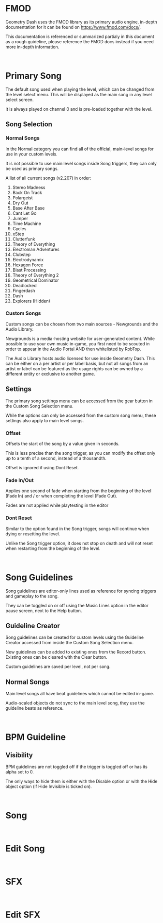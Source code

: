 # FMOD
Geometry Dash uses the FMOD library as its primary audio engine, in-depth documentation for it can be found on 
https://www.fmod.com/docs/.

This documentation is referenced or summarized partialy in this document as a rough guideline, please reference the FMOD docs instead if you need more in-depth information.

<br>

# Primary Song

The default song used when playing the level, which can be changed from the level select menu. This will be displayed as the main song in any level select screen.

It is always played on channel 0 and is pre-loaded together with the level.

## Song Selection

### Normal Songs

In the Normal category you can find all of the official, main-level songs for use in your custom levels.

It is not possible to use main level songs inside Song triggers, they can only be used as primary songs.

A list of all current songs (v2.207) in order:
1. Stereo Madness
2. Back On Track
3. Polargeist
4. Dry Out
5. Base After Base
6. Cant Let Go
7. Jumper
8. Time Machine
9. Cycles
10. xStep
11. Clutterfunk
12. Theory of Everything
13. Electroman Adventures
14. Clubstep
15. Electrodynamix
16. Hexagon Force
17. Blast Processing
18. Theory of Everything 2
19. Geometrical Dominator
20. Deadlocked
21. Fingerdash
22. Dash
23. Explorers (Hidden)

### Custom Songs
Custom songs can be chosen from two main sources - Newgrounds and the Audio Library.

Newgrounds is a media-hosting website for user-generated content. While possible to use your own music in-game, you first need to be scouted in order to appear in the Audio Portal AND then whitelisted by RobTop.

The Audio Library hosts audio licensed for use inside Geometry Dash. This can be either on a per artist or per label basis, but not all songs from an artist or label can be featured as the usage rights can be owned by a different entity or exclusive to another game.

## Settings

The primary song settings menu can be accessed from the gear button in the Custom Song Selection menu. 

While the options can only be accessed from the custom song menu, these settings also apply to main level songs.

### Offset

Offsets the start of the song by a value given in seconds. 

This is less precise than the song trigger, as you can modify the offset only up to a tenth of a second, instead of a thousandth.

Offset is ignored if using Dont Reset.

### Fade In/Out

Applies one second of fade when starting from the beginning of the level (Fade In) and / or when completing the level (Fade Out).

Fades are not applied while playtesting in the editor

### Dont Reset

Similar to the option found in the Song trigger, songs will continue when dying or resetting the level.

Unlike the Song trigger option, it does not stop on death and will not reset when restarting from the beginning of the level.

<br>

# Song Guidelines

Song guidelines are editor-only lines used as reference for syncing triggers and gameplay to the song.

They can be toggled on or off using the Music Lines option in the editor pause screen, next to the Help button.

## Guideline Creator

Song guidelines can be created for custom levels using the Guideline Creator accessed from inside the Custom Song Selection menu.

New guidelines can be added to existing ones from the Record button. Existing ones can be cleared with the Clear button.

Custom guidelines are saved per level, not per song.

## Normal Songs 

Main level songs all have beat guidelines which cannot be edited in-game.

Audio-scaled objects do not sync to the main level song, they use the guideline beats as reference.

<br>

# BPM Guideline

## Visibility

BPM guidelines are not toggled off if the trigger is toggled off or has its alpha set to 0. 

The only ways to hide them is either with the Disable option or with the Hide object option (if Hide Invisible is ticked on).

<br>

# Song

<br>

# Edit Song

<br>

# SFX

<br>

# Edit SFX


